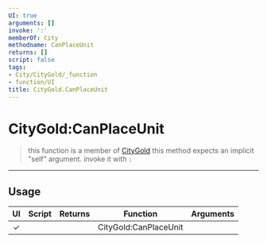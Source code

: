 ```yaml
---
UI: true
arguments: []
invoke: ':'
memberOf: City
methodname: CanPlaceUnit
returns: []
script: false
tags:
- City/CityGold/_function
- function/UI
title: CityGold.CanPlaceUnit
---
```

# CityGold:CanPlaceUnit
> this function is a member of [CityGold](civ-6/lua/CityGold.md)
> this method expects an implicit "self" argument. invoke it with `:`
-----
## Usage
|  UI | Script | Returns | Function | Arguments |
|:---:|:------:|-------:|:--------:|:---------|
|✓| ||CityGold:CanPlaceUnit||
